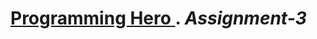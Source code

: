 # <a href="https://web.programming-hero.com/">Programming Hero </a>. <strong> <i>Assignment-3</i> </strong>
